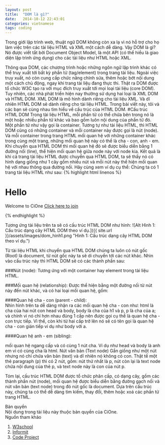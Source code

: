 ```yaml
---
layout: post
title:  "DOM là gì?"
date:   2014-10-12 22:43:01
categories: vietnamese
tags: coding
---
```

Trong giới lập trình web, thuật ngữ DOM không còn xa lạ vì nó hỗ trợ cho họ làm việc trên các tài liệu HTML và XML một cách dễ dàng. Vậy DOM là gì? Nó được viết tắt bởi Document Object Model, là một API (có thể hiểu là giao diện lập trình ứng dụng) cho các tài liệu như HTML hoặc XML.  

Thông qua DOM, các chương trình hoặc những ngôn ngữ lập trình khác có thể truy xuất tới bất kỳ phần tử (tag/element) trong trang tài liệu. Ngoài việc truy xuất, nó còn cung cấp chức năng chỉnh sửa, thêm hoặc bớt nội dung một cách chủ động, ngay khi trang tài liệu đang thực thi.
Thật ra DOM được tổ chức W3C tạo ra với mục đích truy xuất tới mọi loại tài liệu (core DOM). Tuy nhiên, các nhà phát triển hiện nay thường sử dụng hai loại là XML DOM và HTML DOM. XML DOM là mô hình dành riêng cho tài liệu XML. Và dĩ nhiên HTML DOM sẽ dành riêng cho tài liệu HTML.
Trong bài viết này, tôi và các bạn sẽ cùng nhau tìm hiểu về cấu trúc của HTML DOM.
#Cấu trúc HTML DOM
Trong tài liệu HTML, mỗi phần tử có thể chứa bên trong nó là một hoặc nhiều phần tử khác và bao gồm luôn nội dung của phần tử đó. Một phần tử như vậy gọi là container. Tương tự như tài liệu HTML, thì HTML DOM cũng có những container và mỗi container này được gọi là nút (node). Và mỗi container trong trang HTML mối quan hệ với những container khác trong cùng một trang, những mối quan hệ này có thể là cha - con, anh - em. Khi chuyển qua HTML DOM thì mối quan hệ đó sẽ được biểu diễn bằng 1 đường nối (line), thể hiện mối quan hệ giữa node này với node kia. Kết quả là khi cả trang tài liệu HTML được chuyển qua HTML DOM, ta sẽ thấy nó có hình dạng giống như 1 cây gồm nhiều nút và mỗi nút này thể hiện mối quan hệ với nhau thông qua đường nối. Hãy cùng xem ví dụ cụ thể:
Chúng ta có 1 trang tài liệu HTML như sau:
{% highlight html linenos %}
<html>
    <head>
    </head>
    <body>
    	<h1>Hello</h1>
    	<p>
		Welcome to CiOne <a href="lophoc.cione.com.vn">Click here to join</a>
    	</p>
    </body>
</html>
{% endhighlight %}

Tương ứng tài liệu trên ta sẽ có cấu trúc HTML DOM như hình:
![Alt Hình 1: Cấu trúc dạng cây HTML DOM theo ví dụ.]({{ site.url }}/assets/images/dom_hinh1.png "Hình 1: Cấu trúc dạng cây HTML DOM theo ví dụ.")  

Từ tài liệu HTML khi chuyển qua HTML DOM chúng ta luôn có nút gốc (Root) là document, từ nút gốc này ta sẽ di chuyển tới các nút khác. Nhìn vào cấu trúc này thì HTML DOM sẽ có các thành phần sau:  

###Nút (node):
Tương ứng với một container hay element trong tài liệu HTML.  

###Mối quan hệ (relationship):
Được thể hiện bằng một đường nối từ nút này đến nút khác, và có hai loại mối quan hệ, gồm:  

####Quan hệ cha - con (parent - child):  
Nhìn hình trên ta dễ dàng nhận ra các mối quan hệ cha - con như: html là cha của hai nút con head và body, body là cha của h1 và p, p là cha của a; và chính vì nó chỉ hơn nhau đúng 1 cấp nên được gọi cụ thể là quan hệ cha - con trực tiếp. Vì thế, còn khi từ hai cấp trở lên nó sẽ có tên gọi là quan hệ cha - con gián tiếp ví dụ như body với a.  

####Quan hệ anh - em (sibling):  

mối quan hệ ngang cấp và có cùng 1 nút cha. Ví dụ như head và body là anh em vì có cùng cha là html.
Nút văn bản (Text node)
Gần giống như một nút nhưng nó chỉ chứa văn bản (text) và dĩ nhiên nó không có con. Thật tế một thẻ paragraph (p) thì có 2 nút, gồm: nút thứ nhất là p, nút còn lại là text node chứa nội dung của thẻ p, và text node này là con của nút p.  

Tóm lại, cấu trúc HTML DOM được tổ chức phân cấp, có dạng cây, gồm các thành phần nút (node), mối quan hệ được biểu diễn bằng đường gạch nối và nút văn bản (text node) trong đó nút gốc là document. Dựa trên cấu trúc này, chúng ta có thể dễ dàng tìm kiếm, thay đổi, thêm hoặc xoá các phần tử trang HTML.  

<div class="panel">
<p>
	Bản quyền<br>
	Nội dung trong tài liệu này thuộc bản quyền của CiOne.  <br/>
	Nguồn tham khảo
	<ol>
	 <li> <a href="http://www.w3schools.com/js/js_htmldom.asp">W3school</a></li>
	 <li>  <a href="http://www.informit.com/library/content.aspx?b=STY_JavaScript_24_hours&seqNum=199">Informit</a></li>
	 <li>  <a href="http://www.codeproject.com/Articles/35803/Chapter-Document-Object-Model-DOM-Objects-and-C">Code Project</a></li>
	</ol>
</p>
</div>

